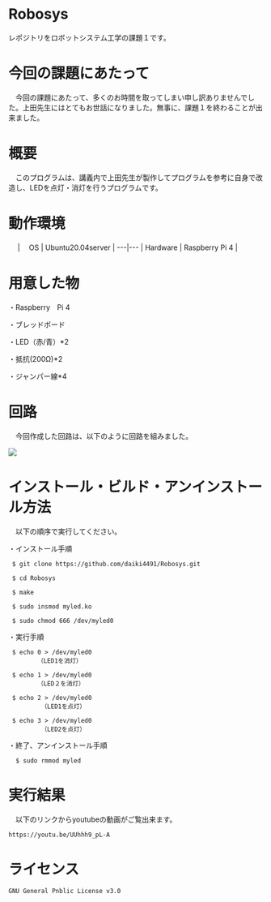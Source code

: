 # Robosys
レポジトリをロボットシステム工学の課題１です。


# 今回の課題にあたって

　今回の課題にあたって、多くのお時間を取ってしまい申し訳ありませんでした。上田先生にはとてもお世話になりました。無事に、課題１を終わることが出来ました。


# 概要

　このプログラムは、講義内で上田先生が製作してプログラムを参考に自身で改造し、LEDを点灯・消灯を行うプログラムです。
 
 
 # 動作環境
　
 |　  OS    |  Ubuntu20.04server |
 ---|---
 | Hardware |  Raspberry Pi 4 |
 
 
 # 用意した物
 
  ・Raspberry　Pi 4
  
  ・ブレッドボード
  
  ・LED（赤/青）*2
  
  ・抵抗(200Ω)*2
  
  ・ジャンパー線*4
  
  
 # 回路
 
 　今回作成した回路は、以下のように回路を組みました。
  
  <img src=
  "https://user-images.githubusercontent.com/96305606/146777438-4477ee2b-ea87-4a1f-b915-77e56a232713.jpg" widrh= "320px">
  
  
  # インストール・ビルド・アンインストール方法
  
  　以下の順序で実行してください。
   
   ・インストール手順
   
     $ git clone https://github.com/daiki4491/Robosys.git
    
     $ cd Robosys
     
     $ make
     
     $ sudo insmod myled.ko
     
     $ sudo chmod 666 /dev/myled0
     
   ・実行手順
   
     $ echo 0 > /dev/myled0
            （LED1を消灯）
     
     $ echo 1 > /dev/myled0
            （LED２を消灯）
     
     $ echo 2 > /dev/myled0
             （LED1を点灯）
             
     $ echo 3 > /dev/myled0
             （LED2を点灯）
             
   ・終了、アンインストール手順
   
      $ sudo rmmod myled
     
   
   
  # 実行結果
  
  　以下のリンクからyoutubeの動画がご覧出来ます。
    
    https://youtu.be/UUhhh9_pL-A
    
    
   # ライセンス
    
    GNU General Pnblic License v3.0
    
    
    
